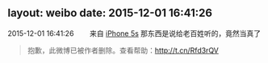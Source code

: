 layout: weibo
date: 2015-12-01 16:41:26
---
2015-12-01 16:41:26  &nbsp;&nbsp;&nbsp;&nbsp;&nbsp;&nbsp; 来自 <a href="sinaweibo://customweibosource" rel="nofollow">iPhone 5s</a>
那东西是说给老百姓听的，竟然当真了
>  抱歉，此微博已被作者删除。查看帮助：http://t.cn/Rfd3rQV
